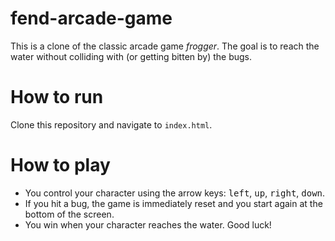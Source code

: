 fend-arcade-game
===============================
This is a clone of the classic arcade game _frogger_. The goal is to reach the water without colliding with (or getting bitten by) the bugs.

# How to run
Clone this repository and navigate to `index.html`.

# How to play
- You control your character using the arrow keys: <kbd>left</kbd>, <kbd>up</kbd>, <kbd>right</kbd>, <kbd>down</kbd>.
- If you hit a bug, the game is immediately reset and you start again at the bottom of the screen.
- You win when your character reaches the water.
Good luck!

